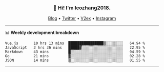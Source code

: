 <h3 align="center">👋 Hi! I'm leozhang2018.</h3>
<p align="center">
  <a href="https://code.leozhang2018.me">Blog</a> •
  <a href="https://twitter.com/leozhang2018">Twitter</a> •
  <a href="https://www.v2ex.com/member/leozhang">V2ex</a> •
  <a href="https://www.instagram.com/leozhanghere">Instagram</a>
</p>

-------

📊 **Weekly development breakdown**
<!--START_SECTION:waka-->
```text
Vue.js       10 hrs 13 mins  ████████████████▒░░░░░░░░   64.94 % 
JavaScript   3 hrs 36 mins   █████▓░░░░░░░░░░░░░░░░░░░   22.95 % 
Markdown     43 mins         █░░░░░░░░░░░░░░░░░░░░░░░░   04.59 % 
Go           21 mins         ▓░░░░░░░░░░░░░░░░░░░░░░░░   02.28 % 
JSON         14 mins         ▒░░░░░░░░░░░░░░░░░░░░░░░░   01.55 % 
```
<!--END_SECTION:waka-->
-------
